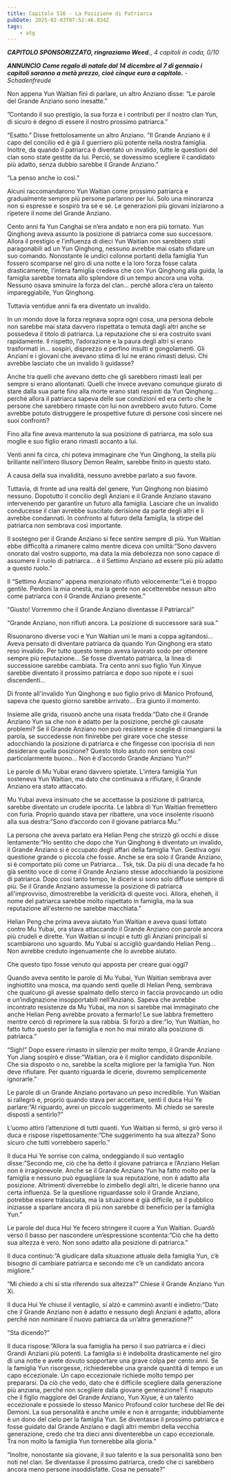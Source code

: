 ```yaml
---
title: Capitolo 516 - La Posizione di Patriarca
pubDate: 2025-02-03T07:52:46.834Z
tags:
    - atg
---
```



<em><strong>CAPITOLO SPONSORIZZATO, ringraziamo Weed.</strong>,
4 capitoli in coda, 0/10


**ANNUNCIO** <strong>Come regalo di natale dal 14 dicembre al 7 di gennaio i capitoli saranno a metà prezzo, cioè cinque euro a capitolo.</strong>
-Schadenfreude</em>


Non appena Yun Waitian finì di parlare, un altro Anziano disse: “Le parole del Grande Anziano sono inesatte.”


”Contando il suo prestigio, la sua forza e i contributi per il nostro clan Yun, di sicuro è degno di essere il nostro prossimo patriarca.”


“Esatto.” Disse frettolosamente un altro Anziano. “Il Grande Anziano è il capo del concilio ed è già il guerriero più potente nella nostra famiglia. Inoltre, da quando il patriarca è diventato un invalido, tutte le questioni del clan sono state gestite da lui. Perciò, se dovessimo scegliere il candidato più adatto, senza dubbio sarebbe il Grande Anziano.”


“La penso anche io così.”


Alcuni raccomandarono Yun Waitian come prossimo patriarca e gradualmente sempre più persone parlarono per lui. Solo una minoranza non si espresse e sospirò tra sé e sé. Le generazioni più giovani iniziarono a ripetere il nome del Grande Anziano.


Cento anni fa Yun Canghai se n’era andato e non era più tornato. Yun Qinghong aveva assunto la posizione di patriarca come suo successore. Allora il prestigio e l’influenza di dieci Yun Waitian non sarebbero stati paragonabili ad un Yun Qinghong, nessuno avrebbe mai osato sfidare un suo comando.
Nonostante le undici colonne portanti della famiglia Yun fossero scomparse nel giro di una notte e la loro forza fosse calata drasticamente, l’intera famiglia credeva che con Yun Qinghong alla guida, la famiglia sarebbe tornata allo splendore di un tempo ancora una volta. Nessuno osava sminuire la forza del clan... perché allora c’era un talento impareggiabile, Yun Qinghong.


Tuttavia ventidue anni fa era diventato un invalido.


In un mondo dove la forza regnava sopra ogni cosa, una persona debole non sarebbe mai stata davvero rispettata o temuta dagli altri anche se possedeva il titolo di patriarca. La reputazione che si era costruito svanì rapidamente.
Il rispetto, l’adorazione e la paura degli altri si erano trasformati in... sospiri, disprezzo e perfino insulti e gongolamenti.
Gli Anziani e i giovani che avevano stima di lui ne erano rimasti delusi. Chi avrebbe lasciato che un invalido li guidasse?


Anche tra quelli che avevano detto che gli sarebbero rimasti leali per sempre si erano allontanati. Quelli che invece avevano comunque giurato di stare dalla sua parte fino alla morte erano stati respinti da Yun Qinghong... perché allora il patriarca sapeva delle sue condizioni ed era certo che le persone che sarebbero rimaste con lui non avrebbero avuto futuro. Come avrebbe potuto distruggere le prospettive future di persone così sincere nei suoi confronti?


Fino alla fine aveva mantenuto la sua posizione di patriarca, ma solo sua moglie e suo figlio erano rimasti accanto a lui.


Venti anni fa circa, chi poteva immaginare che Yun Qinghong, la stella più brillante nell’intero Illusory Demon Realm, sarebbe finito in questo stato.


A causa della sua invalidità, nessuno avrebbe parlato a suo favore.


Tuttavia, di fronte ad una realtà del genere, Yun Qinghong non biasimò nessuno. Dopotutto il concilio degli Anziani e il Grande Anziano stavano intervenendo per garantire un futuro alla famiglia. Lasciare che un invalido conducesse il clan avrebbe suscitato derisione da parte degli altri e li avrebbe condannati. In confronto al futuro della famiglia, la stirpe del patriarca non sembrava così importante.


Il sostegno per il Grande Anziano si fece sentire sempre di più. Yun Waitian ebbe difficoltà a rimanere calmo mentre diceva con umiltà:”Sono davvero onorato dal vostro supporto, ma data la mia debolezza non sono capace di assumere il ruolo di patriarca... è il Settimo Anziano ad essere più più adatto a questo ruolo.”


Il “Settimo Anziano” appena menzionato rifiutò velocemente:”Lei è troppo gentile. Perdoni la mia onestà, ma la gente non accetterebbe nessun altro come patriarca con il Grande Anziano presente.”


“Giusto! Vorremmo che il Grande Anziano diventasse il Patriarca!”


“Grande Anziano, non rifiuti ancora. La posizione di successore sarà sua.”


Risuonarono diverse voci e Yun Waitian unì le mani a coppa agitandosi... Aveva pensato di diventare patriarca da quando Yun Qinghong era stato reso invalido. Per tutto questo tempo aveva lavorato sodo per ottenere sempre più reputazione... Se fosse diventato patriarca, la linea di successione sarebbe cambiata. Tra cento anni suo figlio Yun Xinyue sarebbe diventato il prossimo patriarca e dopo suo nipote e i suoi discendenti...


Di fronte all'invalido Yun Qinghong e suo figlio privo di Manico Profound, sapeva che questo giorno sarebbe arrivato... Era giunto il momento.


Insieme alle grida, risuonò anche una risata fredda:”Dato che il Grande Anziano Yun sa che non è adatto per la posizione, perché gli causate problemi? Se il Grande Anziano non può resistere e sceglie di rimangiarsi la parola, se succedesse non finirebbe per girare voce che stesse adocchiando la posizione di patriarca e che fingesse con ipocrisia di non desiderare quella posizione? Questo titolo astuto non sembra così particolarmente buono... Non è d’accordo Grande Anziano Yun?”


Le parole di Mu Yubai erano davvero spietate. L’intera famiglia Yun sosteneva Yun Waitian, ma dato che continuava a rifiutare, il Grande Anziano era stato attaccato.


Mu Yubai aveva insinuato che se accettasse la posizione di patriarca, sarebbe diventato un crudele ipocrita. Le labbra di Yun Waitian fremettero con furia. Proprio quando stava per ribattere, una voce insolente risuonò alla sua destra:”Sono d’accordo con il giovane patriarca Mu.”


La persona che aveva parlato era Helian Peng che strizzò gli occhi e disse lentamente:”Ho sentito che dopo che Yun Qinghong è diventato un invalido, il Grande Anziano si è occupato degli affari della famiglia Yun. Gestiva ogni questione grande o piccola che fosse. Anche se era solo il Grande Anziano, si è comportato più come un Patriarca... Tsk, tsk.
Da più di una decade fa ho già sentito voce di come il Grande Anziano stesse adocchiando la posizione di patriarca. Dopo così tanto tempo, le dicerie si sono solo diffuse sempre di più. Se il Grande Anziano assumesse la posizione di patriarca all'improvviso, dimostrerebbe la veridicità di queste voci. Allora, eheheh, il nome del patriarca sarebbe molto rispettato in famiglia, ma la sua reputazione all'esterno ne sarebbe macchiata.”


Helian Peng che prima aveva aiutato Yun Waitian e aveva quasi lottato contro Mu Yubai, ora stava attaccando il Grande Anziano con parole ancora più crudeli e dirette.
Yun Waitian si incupì e tutti gli Anziani principali si scambiarono uno sguardo. Mu Yubai si accigliò guardando Helian Peng... 
Non avrebbe creduto ingenuamente che lo avrebbe aiutato.


Che questo tipo fosse venuto qui apposta per creare guai oggi?


Quando aveva sentito le parole di Mu Yubai, Yun Waitian sembrava aver inghiottito una mosca, ma quando sentì quelle di Helian Peng, sembrava che qualcuno gli avesse spalmato dello sterco in faccia provocando un odio e un’indignazione insopportabili nell'Anziano. Sapeva che avrebbe incontrato resistenze da Mu Yubai, ma non si sarebbe mai immaginato che anche Helian Peng avrebbe provato a fermarlo!
Le sue labbra fremettero mentre cercò di reprimere la sua rabbia. Si forzò a dire:”Io, Yun Waitian, ho fatto tutto questo per la famiglia e non ho mai mirato alla posizione di patriarca.”


“Sigh!” Dopo essere rimasto in silenzio per molto tempo, il Grande Anziano Yun Jiang sospirò e disse:”Waitian, ora è il miglior candidato disponibile. Che sia disposto o no, sarebbe la scelta migliore per la famiglia Yun. Non deve rifiutare. Per quanto riguarda le dicerie, dovremo semplicemente ignorarle.”


Le parole di un Grande Anziano portavano un peso incredibile. Yun Waitian si rallegrò e, proprio quando stava per accettare, sentì il duca Hui Ye parlare:”Al riguardo, avrei un piccolo suggerimento. Mi chiedo se sareste disposti a sentirlo?”


L’uomo attirò l’attenzione di tutti quanti. Yun Waitian si fermò, si girò verso il duca e rispose rispettosamente:”Che suggerimento ha sua altezza? Sono sicuro che tutti vorrebbero saperlo.”


Il duca Hui Ye sorrise con calma, ondeggiando il suo ventaglio disse:”Secondo me, ciò che ha detto il giovane patriarca e l’Anziano Helian non è irragionevole. Anche se il Grande Anziano Yun ha fatto molto per la famiglia e nessuno può eguagliare la sua reputazione, non è adatto alla posizione. Altrimenti diverrebbe lo zimbello degli altri, le dicerie hanno una certa influenza.
Se la questione riguardasse solo il Grande Anziano, potrebbe essere tralasciata, ma la situazione è già difficile, se il pubblico iniziasse a sparlare ancora di più non sarebbe di beneficio per la famiglia Yun.”


Le parole del duca Hui Ye fecero stringere il cuore a Yun Waitian. Guardò verso il basso per nascondere un’espressione scontenta:”Ciò che ha detto sua altezza è vero. Non sono adatto alla posizione di patriarca.”


Il duca continuò:”A giudicare dalla situazione attuale della famiglia Yun, c’è bisogno di cambiare patriarca e secondo me c’è un candidato ancora migliore.”


“Mi chiedo a chi si stia riferendo sua altezza?” Chiese il Grande Anziano Yun Xi.


Il duca Hui Ye chiuse il ventaglio, si alzò e camminò avanti e indietro:”Dato che il Grande Anziano non è adatto e nessuno degli Anziani è adatto, allora perché non nominare il nuovo patriarca da un’altra generazione?”


“Sta dicendo?”


Il duca rispose:”Allora la sua famiglia ha perso il suo patriarca e i dieci Grandi Anziani più potenti. La famiglia si è indebolita drasticamente nel giro di una notte e avete dovuto sopportare una grave colpa per cento anni. Se la famiglia Yun risorgesse, richiederebbe una grande quantità di tempo e un capo eccezionale.
Un capo eccezionale richiede molto tempo per prepararsi. Da ciò che vedo, dato che è difficile scegliere dalla generazione più anziana, perché non scegliere dalla giovane generazione? È risaputo che il figlio maggiore del Grande Anziano, Yun Xiyue, è un talento eccezionale e possiede lo stesso Manico Profound color turchese del Re dei Demoni. La sua personalità è anche umile e non è arrogante; indubbiamente è un dono del cielo per la famiglia Yun.
Se diventasse il prossimo patriarca e fosse guidato dal Grande Anziano e dagli altri membri della vecchia generazione, credo che tra dieci anni diventerebbe un capo eccezionale. Tra non molto la famiglia Yun tornerebbe alla gloria.”


“Inoltre, nonostante sia giovane, il suo talento e  la sua personalità sono ben noti nel clan. Se diventasse il prossimo patriarca, credo che ci sarebbero ancora meno persone insoddisfatte. Cosa ne pensate?”
                                


                                



